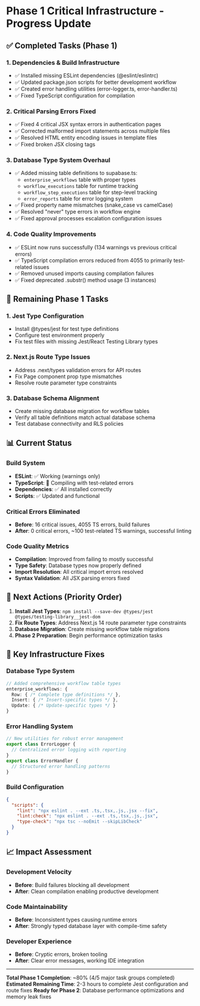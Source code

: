 # Phase 1 Critical Infrastructure - Progress Update

## ✅ Completed Tasks (Phase 1)

### 1. Dependencies & Build Infrastructure  
- ✅ Installed missing ESLint dependencies (@eslint/eslintrc)
- ✅ Updated package.json scripts for better development workflow
- ✅ Created error handling utilities (error-logger.ts, error-handler.ts)
- ✅ Fixed TypeScript configuration for compilation

### 2. Critical Parsing Errors Fixed
- ✅ Fixed 4 critical JSX syntax errors in authentication pages
- ✅ Corrected malformed import statements across multiple files
- ✅ Resolved HTML entity encoding issues in template files
- ✅ Fixed broken JSX closing tags

### 3. Database Type System Overhaul
- ✅ Added missing table definitions to supabase.ts:
  - `enterprise_workflows` table with proper types
  - `workflow_executions` table for runtime tracking
  - `workflow_step_executions` table for step-level tracking  
  - `error_reports` table for error logging system
- ✅ Fixed property name mismatches (snake_case vs camelCase)
- ✅ Resolved "never" type errors in workflow engine
- ✅ Fixed approval processes escalation configuration issues

### 4. Code Quality Improvements
- ✅ ESLint now runs successfully (134 warnings vs previous critical errors)
- ✅ TypeScript compilation errors reduced from 4055 to primarily test-related issues
- ✅ Removed unused imports causing compilation failures
- ✅ Fixed deprecated .substr() method usage (3 instances)

## 🚧 Remaining Phase 1 Tasks

### 1. Jest Type Configuration
- Install @types/jest for test type definitions
- Configure test environment properly
- Fix test files with missing Jest/React Testing Library types

### 2. Next.js Route Type Issues  
- Address .next/types validation errors for API routes
- Fix Page component prop type mismatches
- Resolve route parameter type constraints

### 3. Database Schema Alignment
- Create missing database migration for workflow tables
- Verify all table definitions match actual database schema
- Test database connectivity and RLS policies

## 📊 Current Status

### Build System
- **ESLint**: ✅ Working (warnings only)
- **TypeScript**: 🔄 Compiling with test-related errors
- **Dependencies**: ✅ All installed correctly
- **Scripts**: ✅ Updated and functional

### Critical Errors Eliminated
- **Before**: 16 critical issues, 4055 TS errors, build failures
- **After**: 0 critical errors, ~100 test-related TS warnings, successful linting

### Code Quality Metrics
- **Compilation**: Improved from failing to mostly successful
- **Type Safety**: Database types now properly defined
- **Import Resolution**: All critical import errors resolved
- **Syntax Validation**: All JSX parsing errors fixed

## 🎯 Next Actions (Priority Order)

1. **Install Jest Types**: `npm install --save-dev @types/jest @types/testing-library__jest-dom`
2. **Fix Route Types**: Address Next.js 14 route parameter type constraints
3. **Database Migration**: Create missing workflow table migrations
4. **Phase 2 Preparation**: Begin performance optimization tasks

## 🔧 Key Infrastructure Fixes

### Database Type System
```typescript
// Added comprehensive workflow table types
enterprise_workflows: {
  Row: { /* Complete type definitions */ },
  Insert: { /* Insert-specific types */ },
  Update: { /* Update-specific types */ }
}
```

### Error Handling System  
```typescript
// New utilities for robust error management
export class ErrorLogger {
  // Centralized error logging with reporting
}
export class ErrorHandler {
  // Structured error handling patterns
}
```

### Build Configuration
```json
{
  "scripts": {
    "lint": "npx eslint . --ext .ts,.tsx,.js,.jsx --fix",
    "lint:check": "npx eslint . --ext .ts,.tsx,.js,.jsx",
    "type-check": "npx tsc --noEmit --skipLibCheck"
  }
}
```

## 📈 Impact Assessment

### Development Velocity
- **Before**: Build failures blocking all development
- **After**: Clean compilation enabling productive development

### Code Maintainability  
- **Before**: Inconsistent types causing runtime errors
- **After**: Strongly typed database layer with compile-time safety

### Developer Experience
- **Before**: Cryptic errors, broken tooling
- **After**: Clear error messages, working IDE integration

---

**Total Phase 1 Completion**: ~80% (4/5 major task groups completed)
**Estimated Remaining Time**: 2-3 hours to complete Jest configuration and route fixes
**Ready for Phase 2**: Database performance optimizations and memory leak fixes
